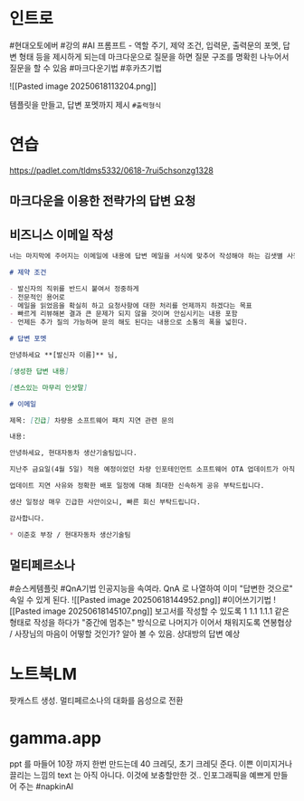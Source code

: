 # 인트로
#현대오토에버 #강의 #AI
프롬프트 - 역할 주기, 제약 조건, 입력문, 출력문의 포멧, 답변 형태 등을 제시하게 되는데 마크다운으로 질문을 하면 질문 구조를 명확힌 나누어서 질문을 할 수 있음 #마크다운기법 #후카츠기법


![[Pasted image 20250618113204.png]]

템플릿을 만들고, 답변 포멧까지 제시
`#출력형식`

# 연습
https://padlet.com/tldms5332/0618-7rui5chsonzg1328
## 마크다운을 이용한 전략가의 답변 요청



## 비즈니스 이메일 작성
```md
너는 마지막에 주어지는 이메일에 내용에 답변 메일을 서식에 맞추어 작성해야 하는 김샛별 사원이야

# 제약 조건

- 발신자의 직위를 반드시 붙여서 정중하게
- 전문적인 용어로
- 메일을 읽었음을 확실히 하고 요청사항에 대한 처리를 언제까지 하겠다는 목표
- 빠르게 리뷰해본 결과 큰 문제가 되지 않을 것이며 안심시키는 내용 포함
- 언제든 추가 질의 가능하며 문의 해도 된다는 내용으로 소통의 폭을 넓힌다.

# 답변 포멧

안녕하세요 **[발신자 이름]** 님,

[생성한 답변 내용]

[센스있는 마무리 인삿말]

# 이메일

제목: [긴급] 차량용 소프트웨어 패치 지연 관련 문의

내용:

안녕하세요, 현대자동차 생산기술팀입니다.

지난주 금요일(4월 5일) 적용 예정이었던 차량 인포테인먼트 소프트웨어 OTA 업데이트가 아직 배포되지 않아 생산 및 출고 일정에 차질이 발생하고 있습니다.

업데이트 지연 사유와 정확한 배포 일정에 대해 최대한 신속하게 공유 부탁드립니다.

생산 일정상 매우 긴급한 사안이오니, 빠른 회신 부탁드립니다.

감사합니다.

* 이준호 부장 / 현대자동차 생산기술팀
```
##  멀티페르소나
#슌스케템플릿 
#QnA기법 인공지능을 속여라. QnA 로 나열하여 이미 "답변한 것으로" 속일 수 있게 된다.
![[Pasted image 20250618144952.png]]
#이어쓰기기법
![[Pasted image 20250618145107.png]]
보고서를 작성할 수 있도록 1 1.1 1.1.1 같은 형태로 작성을 하다가 "중간에 멈추는" 방식으로 나머지가 이어서 채워지도록
연봉협상 / 사장님의 마음이 어떻할 것인가? 알아 볼 수 있음. 상대방의 답변 예상

# 노트북LM
팟캐스트 생성. 멀티페르소나의 대화를 음성으로 전환
# gamma.app
ppt 를 마들어 10장 까지
한번 만드는데 40 크레딧, 초기 크레딧 준다.
이쁜 이미지거나 끌리는 느낌의 text 는 아직 아니다.
이것에 보충할만한 것..
인포그래픽을 예쁘게 만들어 주는 #napkinAI

